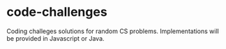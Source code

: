 # code-challenges

Coding challeges solutions for random CS problems. Implementations will be provided in Javascript or Java.

